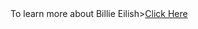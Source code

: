 <title>My news hub</title>
<body> 

<body>
To learn more about Billie Eilish><a href="">Click Here</a>
</body>
